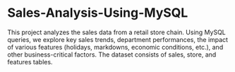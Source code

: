 # Sales-Analysis-Using-MySQL
This project analyzes the sales data from a retail store chain. Using MySQL queries, we explore key sales trends, department performances, the impact of various features (holidays, markdowns, economic conditions, etc.), and other business-critical factors. The dataset consists of sales, store, and features tables.
